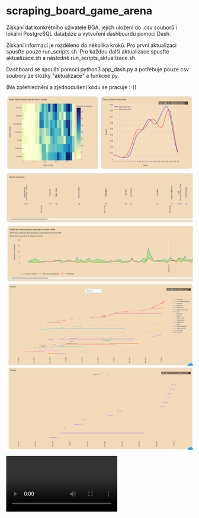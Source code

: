 # scraping_board_game_arena
Získání dat konkrétního uživatele BGA, jejich uložení do .csv souborů i lokální PostgreSQL databáze a vytvoření dashboardu pomocí Dash.

Získání informací je rozděleno do několika kroků. Pro první aktualizaci spusťte pouze run_scripts.sh. Pro každou další aktualizace spusťte aktualizace.sh a následně run_scripts_aktualizace.sh.

Dashboard se spouští pomocí python3 app_dash.py a potřebuje pouze csv soubory ze složky "aktualizace" a funkcee.py.

(Na zpřehlednění a zjednodušení kódu se pracuje :-))


![My Image Description](bga1.png)
![My Image Description](bga2.png)
![My Image Description](bga3.png)
![My Image Description](bga4.png)
![My Image Description](bga5.png)

![Watch the video](https://github.com/pavlinak7/scraping_board_game_arena/blob/main/ukazka.mp4)

